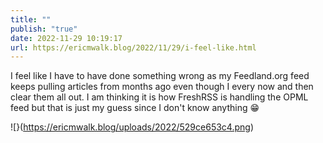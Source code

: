 ```yaml
---
title: ""
publish: "true"
date: 2022-11-29 10:19:17
url: https://ericmwalk.blog/2022/11/29/i-feel-like.html
---
```


I feel like I have to have done something wrong as my Feedland.org feed keeps pulling articles from months ago even though I every now and then clear them all out. I am thinking it is how FreshRSS is handling the OPML feed but that is just my guess since I don't know anything 😁

![}(https://ericmwalk.blog/uploads/2022/529ce653c4.png)